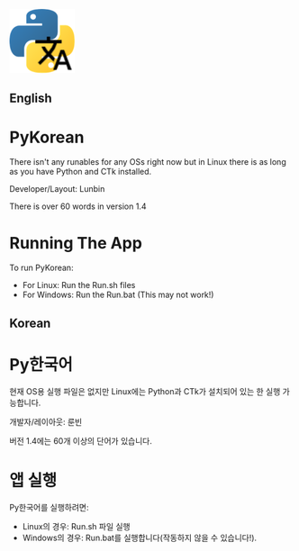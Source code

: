 ![PyKorean Logo](Images/Icons/PyKorean.png)

## English

# PyKorean

There isn't any runables for any OSs right now but in Linux there is as long as you have Python and CTk installed.

Developer/Layout: Lunbin

There is over 60 words in version 1.4

# Running The App
To run PyKorean:
 - For Linux: Run the Run.sh files
 - For Windows: Run the Run.bat (This may not work!)

## Korean

# Py한국어

현재 OS용 실행 파일은 없지만 Linux에는 Python과 CTk가 설치되어 있는 한 실행 가능합니다.

개발자/레이아웃: 룬빈

버전 1.4에는 60개 이상의 단어가 있습니다.

# 앱 실행
Py한국어를 실행하려면:
  - Linux의 경우: Run.sh 파일 실행
  - Windows의 경우: Run.bat를 실행합니다(작동하지 않을 수 있습니다!).
